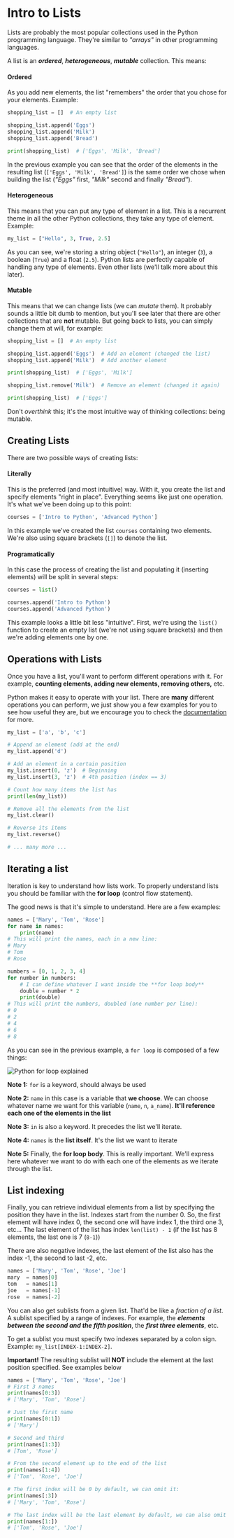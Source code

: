 # Intro to Lists

Lists are probably the most popular collections used in the Python programming language. They're similar to _"arrays"_ in other programming languages.

A list is an **_ordered_**, **_heterogeneous_**, **_mutable_** collection. This means:

#### Ordered

As you add new elements, the list "remembers" the order that you chose for your elements. Example:

```python
shopping_list = []  # An empty list

shopping_list.append('Eggs')
shopping_list.append('Milk')
shopping_list.append('Bread')

print(shopping_list)  # ['Eggs', 'Milk', 'Bread']
```

In the previous example you can see that the order of the elements in the resulting list (`['Eggs', 'Milk', 'Bread']`) is the same order we chose when building the list (_"Eggs"_ first, _"Milk"_ second and finally _"Bread"_).

#### Heterogeneous

This means that you can put any type of element in a list. This is a recurrent theme in all the other Python collections, they take any type of element. Example:


```python
my_list = ["Hello", 3, True, 2.5]
```

As you can see, we're storing a string object (`"Hello"`), an integer (`3`), a boolean (`True`) and a float (`2.5`). Python lists are perfectly capable of handling any type of elements. Even other lists (we'll talk more about this later).

#### Mutable

This means that we can change lists (we can _mutate_ them). It probably sounds a little bit dumb to mention, but you'll see later that there are other collections that are **not** mutable. But going back to lists, you can simply change them at will, for example:

```python
shopping_list = []  # An empty list

shopping_list.append('Eggs')  # Add an element (changed the list)
shopping_list.append('Milk')  # Add another element

print(shopping_list)  # ['Eggs', 'Milk']

shopping_list.remove('Milk')  # Remove an element (changed it again)

print(shopping_list)  # ['Eggs']
```

Don't _overthink_ this; it's the most intuitive way of thinking collections: being mutable.

## Creating Lists

There are two possible ways of creating lists:

#### Literally

This is the preferred (and most intuitive) way. With it, you create the list and specify elements "right in place". Everything seems like just one operation. It's what we've been doing up to this point:

```python
courses = ['Intro to Python', 'Advanced Python']
```

In this example we've created the list `courses` containing two elements. We're also using square brackets (`[]`) to denote the list.


#### Programatically

In this case the process of creating the list and populating it (inserting elements) will be split in several steps:

```python
courses = list()

courses.append('Intro to Python')
courses.append('Advanced Python')
```

This example looks a little bit less "intuitive". First, we're using the `list()` function to create an empty list (we're not using square brackets) and then we're adding elements one by one.

## Operations with Lists

Once you have a list, you'll want to perform different operations with it. For example, **counting elements, adding new elements, removing others,** etc.

Python makes it easy to operate with your list. There are **many** different operations you can perform, we just show you a few examples for you to see how useful they are, but we encourage you to check the [documentation](https://docs.python.org/3.5/tutorial/datastructures.html#more-on-lists) for more.

```python
my_list = ['a', 'b', 'c']

# Append an element (add at the end)
my_list.append('d')

# Add an element in a certain position
my_list.insert(0, 'z')  # Beginning
my_list.insert(3, 'z')  # 4th position (index == 3)

# Count how many items the list has
print(len(my_list))

# Remove all the elements from the list
my_list.clear()

# Reverse its items
my_list.reverse()

# ... many more ...
```

## Iterating a list

Iteration is key to understand how lists work. To properly understand lists you should be familiar with the **for loop** (control flow statement).

The good news is that it's simple to understand. Here are a few examples:
```python
names = ['Mary', 'Tom', 'Rose']
for name in names:
    print(name)
# This will print the names, each in a new line:
# Mary
# Tom
# Rose

numbers = [0, 1, 2, 3, 4]
for number in numbers:
    # I can define whatever I want inside the **for loop body**
    double = number * 2
    print(double)
# This will print the numbers, doubled (one number per line):
# 0
# 2
# 4
# 6
# 8
```
As you can see in the previous example, a `for loop` is composed of a few things:

![Python for loop explained](https://cloud.githubusercontent.com/assets/872296/20549004/261aac18-b107-11e6-8ff0-1e8ef783f737.png)

**Note 1:** `for` is a keyword, should always be used

**Note 2:** `name` in this case is a variable that **we choose**. We can choose whatever name we want for this variable (`name`, `n`, `a_name`). **It'll reference each one of the elements in the list**

**Note 3:** `in` is also a keyword. It precedes the list we'll iterate.

**Note 4:** `names` is the **list itself**. It's the list we want to iterate

**Note 5:** Finally, the **for loop body**. This is really important. We'll express here whatever we want to do with each one of the elements as we iterate through the list.

## List indexing

Finally, you can retrieve individual elements from a list by specifying the position they have in the list. Indexes start from the number 0\. So, the first element will have index 0, the second one will have index 1, the third one 3, etc... The last element of the list has index `len(list) - 1` (if the list has 8 elements, the last one is 7 (`8-1`))

There are also negative indexes, the last element of the list also has the index -1, the second to last -2, etc.

```python
names = ['Mary', 'Tom', 'Rose', 'Joe']
mary  = names[0]
tom   = names[1]
joe   = names[-1]
rose  = names[-2]
```

You can also get sublists from a given list. That'd be like a _fraction of a list_. A sublist specified by a range of indexes. For example, the **_elements between the second and the fifth position_**, the **_first three elements_**, etc.

To get a sublist you must specify two indexes separated by a colon sign. Example: `my_list[INDEX-1:INDEX-2]`.

**Important!** The resulting sublist will **NOT** include the element at the last position specified. See examples below

```python
names = ['Mary', 'Tom', 'Rose', 'Joe']
# First 3 names
print(names[0:3])
# ['Mary', 'Tom', 'Rose']

# Just the first name
print(names[0:1])
# ['Mary']

# Second and third
print(names[1:3])
# [Tom', 'Rose']

# From the second element up to the end of the list
print(names[1:4])
# ['Tom', 'Rose', 'Joe']

# The first index will be 0 by default, we can omit it:
print(names[:3])
# ['Mary', 'Tom', 'Rose']

# The last index will be the last element by default, we can also omit it
print(names[1:])
# ['Tom', 'Rose', 'Joe']
```
